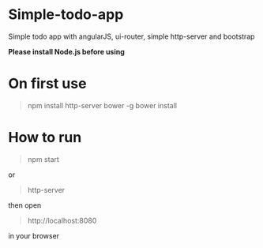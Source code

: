 # Simple-todo-app
Simple todo app with angularJS, ui-router, simple http-server and bootstrap

**Please install Node.js before using**

# On first use
> npm install http-server bower -g
> bower install

# How to run

> npm start  

or

> http-server

then open

> http://localhost:8080

in your browser
